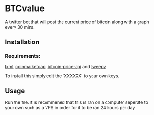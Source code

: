 
# BTCvalue
A twitter bot that will post the current price of bitcoin along with a graph every 30 mins.
## Installation
### Requirements:
[lxml](https://pypi.python.org/pypi/lxml/3.2.3#downloads), 
[coinmarketcap](https://pypi.python.org/pypi/lxml/3.2.3#downloads), 
[bitcoin-price-api](https://pypi.python.org/pypi/lxml/3.2.3#downloads) and 
[tweepy](http://www.tweepy.org/)

To install this simply edit the 'XXXXXX' to your own keys.
## Usage
Run the file.
It is recommened that this is ran on a computer seperate to your own such as a VPS in order for it to be ran 24 hours per day

